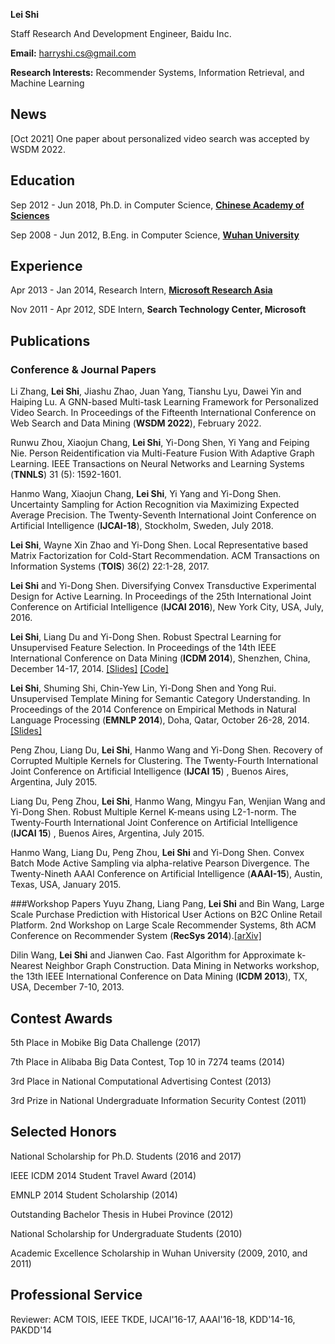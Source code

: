 <!--<body>
<div style="float:right;width:200px">
<img src="leishi_s.jpg">
</div>
</body>-->

**Lei Shi**

Staff Research And Development Engineer, Baidu Inc.

<b>Email:</b> <a href="mailto:harryshi.cs@gmail.com">harryshi.cs@gmail.com</a>

<b>Research Interests:</b> Recommender Systems, Information Retrieval, and Machine Learning

## News
[Oct 2021] One paper about personalized video search was accepted by WSDM 2022.

## Education
Sep 2012 - Jun 2018, Ph.D. in Computer Science, <a href="http://english.cas.cn" rel="nofollow"><b>Chinese Academy of Sciences</b></a>

Sep 2008 - Jun 2012, B.Eng. in Computer Science, <a href="http://en.whu.edu.cn" rel="nofollow"><b>Wuhan University</b></a>

## Experience
Apr 2013 - Jan 2014, Research Intern, <a href="http://research.microsoft.com/en-us/labs/asia/" rel="nofollow"><b>Microsoft Research Asia</b></a>

Nov 2011 - Apr 2012, SDE Intern, <b>Search Technology Center, Microsoft</b>

## Publications
### Conference & Journal Papers
Li Zhang, **Lei Shi**, Jiashu Zhao, Juan Yang, Tianshu Lyu, Dawei Yin and Haiping Lu. A GNN-based Multi-task Learning Framework for Personalized Video Search. In Proceedings of the Fifteenth International Conference on Web Search and Data Mining (<b>WSDM 2022</b>), February 2022.

Runwu Zhou, Xiaojun Chang, <b>Lei Shi</b>, Yi-Dong Shen, Yi Yang and Feiping Nie. Person Reidentification via Multi-Feature Fusion With Adaptive Graph Learning. IEEE Transactions on Neural Networks and Learning Systems (<b>TNNLS</b>) 31 (5): 1592-1601.

Hanmo Wang, Xiaojun Chang, <b>Lei Shi</b>, Yi Yang and Yi-Dong Shen. Uncertainty Sampling for Action Recognition via Maximizing Expected Average Precision. The Twenty-Seventh International Joint Conference on Artificial Intelligence (<b>IJCAI-18</b>), Stockholm, Sweden, July 2018.

<b>Lei Shi</b>, Wayne Xin Zhao and Yi-Dong Shen. Local Representative based Matrix Factorization for Cold-Start Recommendation. ACM Transactions on Information Systems (<b>TOIS</b>) 36(2) 22:1-28, 2017.

<b>Lei Shi</b> and Yi-Dong Shen. Diversifying Convex Transductive Experimental Design for Active Learning. In Proceedings of the 25th International Joint Conference on Artificial Intelligence (<b>IJCAI 2016</b>), New York City, USA, July, 2016.

<b>Lei Shi</b>, Liang Du and Yi-Dong Shen. Robust Spectral Learning for Unsupervised Feature Selection. In Proceedings of the 14th IEEE International Conference on Data Mining (<b>ICDM 2014</b>), Shenzhen, China, December 14-17, 2014. <a href="./pubs/RSFS_talk_ICDM14.pdf"> [Slides]</a> <a href="./codes/RSFS.rar"> [Code]</a>	
										
<b>Lei Shi</b>, Shuming Shi, Chin-Yew Lin, Yi-Dong Shen and Yong Rui. Unsupervised Template Mining for Semantic Category Understanding. In Proceedings of the 2014 Conference on Empirical Methods in Natural Language Processing (<b>EMNLP 2014</b>), Doha, Qatar, October 26-28, 2014.<a href="./pubs/Template_talk_EMNLP14.pdf"> [Slides]</a>
									
Peng Zhou, Liang Du, <b>Lei Shi</b>, Hanmo Wang and Yi-Dong Shen. Recovery of Corrupted Multiple Kernels for Clustering. The Twenty-Fourth International Joint Conference on Artificial Intelligence (<b>IJCAI 15</b>) , Buenos Aires, Argentina, July 2015.</li>
									
Liang Du, Peng Zhou, <b>Lei Shi</b>, Hanmo Wang, Mingyu Fan, Wenjian Wang and Yi-Dong Shen. Robust Multiple Kernel K-means using L2-1-norm. The Twenty-Fourth International Joint Conference on Artificial Intelligence (<b>IJCAI 15</b>) , Buenos Aires, Argentina, July 2015.
									
Hanmo Wang, Liang Du, Peng Zhou, <b>Lei Shi</b> and Yi-Dong Shen. Convex Batch Mode Active Sampling via alpha-relative Pearson Divergence. The Twenty-Nineth AAAI Conference on Artificial Intelligence (<b>AAAI-15</b>), Austin, Texas, USA, January 2015.
									
###Workshop Papers
Yuyu Zhang, Liang Pang, <b>Lei Shi</b> and Bin Wang, Large Scale Purchase Prediction with Historical User Actions on B2C Online Retail Platform. 2nd Workshop on Large Scale Recommender Systems, 8th ACM Conference on Recommender System (<b>RecSys 2014</b>).<a href="https://arxiv.org/pdf/1408.6515.pdf">[arXiv]</a>
									
Dilin Wang, <b>Lei Shi</b> and Jianwen Cao. Fast Algorithm for Approximate k-Nearest Neighbor Graph Construction. Data Mining in Networks workshop, the 13th IEEE International Conference on Data Mining (<b>ICDM 2013</b>), TX, USA, December 7-10, 2013.

## Contest Awards
5th Place in Mobike Big Data Challenge (2017)

7th Place in Alibaba Big Data Contest, Top 10 in 7274 teams (2014)

3rd Place in National Computational Advertising Contest (2013)

3rd Prize in National Undergraduate Information Security Contest (2011)

## Selected Honors
National Scholarship for Ph.D. Students (2016 and 2017)

IEEE ICDM 2014 Student Travel Award (2014)

EMNLP 2014 Student Scholarship (2014)

Outstanding Bachelor Thesis in Hubei Province (2012)

National Scholarship for Undergraduate Students (2010)

Academic Excellence Scholarship in Wuhan University (2009, 2010, and 2011)

## Professional Service
Reviewer: ACM TOIS, IEEE TKDE, IJCAI'16-17, AAAI'16-18, KDD'14-16, PAKDD'14
